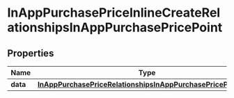 

# InAppPurchasePriceInlineCreateRelationshipsInAppPurchasePricePoint


## Properties

| Name | Type | Description | Notes |
|------------ | ------------- | ------------- | -------------|
|**data** | [**InAppPurchasePriceRelationshipsInAppPurchasePricePointData**](InAppPurchasePriceRelationshipsInAppPurchasePricePointData.md) |  |  [optional] |




